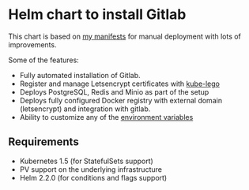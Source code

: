 # Helm chart to install Gitlab

This chart is based on [my manifests](https://github.com/lwolf/kubernetes-gitlab) 
for manual deployment with lots of improvements.

 
Some of the features:
* Fully automated installation of Gitlab. 
* Register and manage Letsencrypt certificates with [kube-lego](https://github.com/jetstack/kube-lego)
* Deploys PostgreSQL, Redis and Minio as part of the setup
* Deploys fully configured Docker registry with external domain (letsencrypt) and integration with gitlab.
* Ability to customize any of the [environment variables](https://github.com/sameersbn/docker-gitlab#available-configuration-parameters)

## Requirements
* Kubernetes 1.5 (for StatefulSets support)
* PV support on the underlying infrastructure
* Helm 2.2.0 (for conditions and flags support)
 